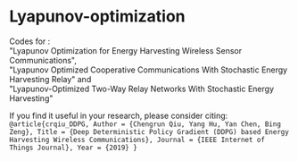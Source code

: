 # Lyapunov-optimization
Codes for :  
    "Lyapunov Optimization for Energy Harvesting Wireless Sensor Communications",  
    "Lyapunov Optimized Cooperative Communications With Stochastic Energy Harvesting Relay" and  
    "Lyapunov-Optimized Two-Way Relay Networks With Stochastic Energy Harvesting"  
  

If you find it useful in your research, please consider citing:
`@article{crqiu_DDPG,
    Author = {Chengrun Qiu, Yang Hu, Yan Chen, Bing Zeng},
    Title = {Deep Deterministic Policy Gradient (DDPG) based Energy Harvesting Wireless Communications},
    Journal = {IEEE Internet of Things Journal},
    Year = {2019}
}`
